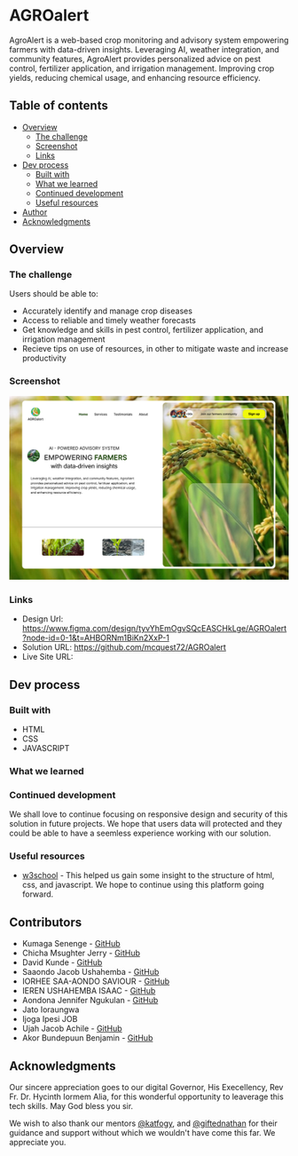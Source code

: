# AGROalert

AgroAlert is a web-based crop monitoring and advisory system empowering farmers with data-driven insights. Leveraging AI, weather integration, and community features, AgroAlert provides personalized advice on pest control, fertilizer application, and irrigation management. Improving crop yields, reducing chemical usage, and enhancing resource efficiency.

 

## Table of contents

- [Overview](#overview)
  - [The challenge](#the-challenge)
  - [Screenshot](#screenshot)
  - [Links](#links)
- [Dev process](#my-process)
  - [Built with](#built-with)
  - [What we learned](#what-i-learned)
  - [Continued development](#continued-development)
  - [Useful resources](#useful-resources)
- [Author](#author)
- [Acknowledgments](#acknowledgments)


## Overview

### The challenge

Users should be able to:

- Accurately identify and manage crop diseases
- Access to reliable and timely weather forecasts
- Get knowledge and skills in pest control, fertilizer application, and irrigation management
- Recieve tips on use of resources, in other to mitigate waste and increase productivity

### Screenshot

![](./assest/design/Landing_page.png)


### Links

- Design Url: https://www.figma.com/design/tyvYhEmOgvSQcEASCHkLge/AGROalert?node-id=0-1&t=AHBORNm1BiKn2XxP-1
- Solution URL: https://github.com/mcquest72/AGROalert 
- Live Site URL: 

## Dev process

### Built with

- HTML
- CSS
- JAVASCRIPT


### What we learned




### Continued development

We shall love to continue focusing on responsive design and security of this solution in future projects. We hope that users data will protected and they could be able to have a seemless experience working with our solution.


### Useful resources

- [w3school](https://www.w3schools.com/) - This helped us gain some insight to the structure of html, css, and javascript. We hope to continue using this platform going forward.

## Contributors

- Kumaga Senenge  - [GitHub](https://github.com/Beacon-Tek)
- Chicha Msughter Jerry - [GitHub](https://github.com/Ben-VX)
- David Kunde - [GitHub](https://github.com/David-Kunde)
- Saaondo Jacob Ushahemba - [GitHub](https://github.com/saaondojacob)
- IORHEE SAA-AONDO SAVIOUR - [GitHub](https://github.com/saviour200) 
- IEREN USHAHEMBA ISAAC - [GitHub](https://github.com/iushahemba170)
- Aondona Jennifer Ngukulan - [GitHub](https://github.com/jennifer-28)
- Jato Ioraungwa
- Ijoga Ipesi JOB 
- Ujah Jacob Achile - [GitHub](https://github.com/ujahachile)
- Akor Bundepuun Benjamin - [GitHub](https://github.com/Ben-VX)



## Acknowledgments

Our sincere appreciation goes to our digital Governor, His Execellency, Rev Fr. Dr. Hycinth Iormem Alia, for this wonderful opportunity to leaverage this tech skills. May God bless you sir.

We wish to also thank our mentors [@katfogy](https://github.com/katfogy), and [@giftednathan](https://github.com/giftednathan) for their guidance and support without which we wouldn't have come this far. We appreciate you.
